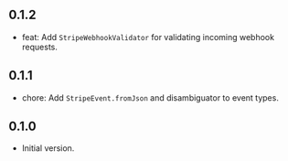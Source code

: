 ## 0.1.2

- feat: Add `StripeWebhookValidator` for validating incoming webhook requests.

## 0.1.1

- chore: Add `StripeEvent.fromJson` and disambiguator to event types.

## 0.1.0

- Initial version.
